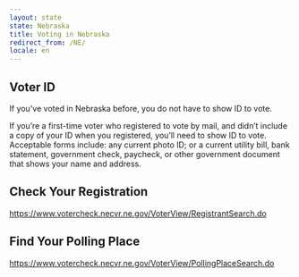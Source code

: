 ```yaml
---
layout: state
state: Nebraska
title: Voting in Nebraska
redirect_from: /NE/
locale: en
---
```


## Voter ID

If you've voted in Nebraska before, you do not have to show ID to vote.

If you’re a first-time voter who registered to vote by mail, and didn’t include a copy of your ID when you registered, you’ll need to show ID to vote. Acceptable forms include: any current photo ID; or a current utility bill, bank statement, government check, paycheck, or other government document that shows your name and address.

## Check Your Registration

<https://www.votercheck.necvr.ne.gov/VoterView/RegistrantSearch.do>

## Find Your Polling Place

<https://www.votercheck.necvr.ne.gov/VoterView/PollingPlaceSearch.do>
